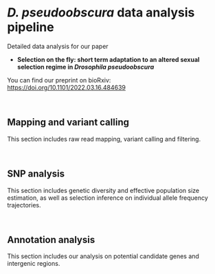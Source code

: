 # *D. pseudoobscura* data analysis pipeline

Detailed data analysis for our paper

  + **Selection on the fly: short term adaptation to an altered sexual selection regime in *Drosophila pseudoobscura***

You can find our preprint on bioRxiv: https://doi.org/10.1101/2022.03.16.484639

<br/>

## Mapping and variant calling

This section includes raw read mapping, variant calling and filtering.

<br/>

## SNP analysis

This section includes genetic diversity and effective population size estimation, as well as selection inference on individual allele frequency trajectories.

<br/>

## Annotation analysis

This section includes our analysis on potential candidate genes and intergenic regions.
